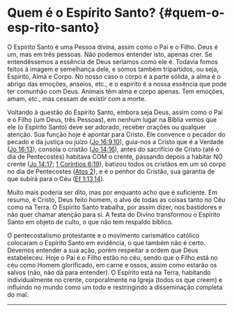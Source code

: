 # Quem é o Espírito Santo? {#quem-o-esp-rito-santo}

O Espírito Santo é uma Pessoa divina, assim como o Pai e o Filho. Deus é um, mas em três pessoas. Não podemos entender isto, apenas crer. Se entendêssemos a essência de Deus seríamos como ele é. Todavia fomos feitos à imagem e semelhança dele, e somos também tripartidos, ou seja, Espírito, Alma e Corpo. No nosso caso o corpo é a parte sólida, a alma é o abrigo das emoções, anseios, etc., e o espírito é a nossa essência que pode ter comunhão com Deus. Animais têm alma e corpo apenas. Tem emoções, amam, etc., mas cessam de existir com a morte.

Voltando à questão do Espírito Santo, embora seja Deus, assim como o Pai e o Filho (um Deus, três Pessoas), em nenhum lugar na Bíblia vemos que ele (o Espírito Santo) deve ser adorado, receber orações ou qualquer atenção. Sua função hoje é apontar para Cristo. Ele convence o pecador do pecado e da justiça ou juízo ([Jo 16:9,10](http://bibliaonline.com.br/acf/jo/16/9,10)), guia-nos a Cristo que é a Verdade ([Jo 16:13](http://bibliaonline.com.br/acf/jo/16/13)), consola o cristão ([Jo 14:16](http://bibliaonline.com.br/acf/jo/14/16)), antes do sacrifício de Cristo (até o dia de Pentecostes) habitava COM o crente, passando depois a habitar NO crente ([Jo 14:17](http://bibliaonline.com.br/acf/jo/14/17); [1 Coríntios 6:19](http://bibliaonline.com.br/acf/1co/6/19)), batizou todos os cristãos em um só corpo no dia de Pentecostes ([Atos 2](http://bibliaonline.com.br/acf/atos/2)), e é o penhor do Cristão, sua garantia de que subirá para o Céu ([Ef 1:13,14](http://bibliaonline.com.br/acf/ef/1/13,14)).

Muito mais poderia ser dito, mas por enquanto acho que é suficiente. Em resumo, é Cristo, Deus feito homem, o alvo de todas as coisas tanto no Céu como na Terra. O Espírito Santo trabalha, por assim dizer, nos bastidores e não quer chamar atenção para si. A festa do Divino transformou o Espírito Santo em objeto de culto, o que não tem respaldo bíblico.

O pentecostalismo protestante e o movimento carismático católico colocaram o Espírito Santo em evidência, o que também não é certo. Devemos entender a sua ação, porém respeitar a ordem que Deus estabeleceu. Hoje o Pai e o Filho estão no céu, sendo que o Filho está no céu como Homem glorificado, em carne e ossos, assim como estarão os salvos (não, não dá para entender). O Espírito está na Terra, habitando individualmente no crente, corporalmente na Igreja (todos os que creem) e influindo no mundo como um todo e restringindo a disseminação completa do mal.

*****